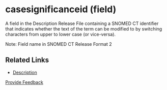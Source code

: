 # casesignificanceid (field)

A field in the Description Release File containing a SNOMED CT identifier that indicates whether the text of the term can be modified to by switching characters from upper to lower case (or vice-versa).

Note: Field name in SNOMED CT Release Format 2

## Related Links

* [Description](../d/description-file.md)







<a href="https://docs.google.com/forms/d/e/1FAIpQLScTmbZIf0UEQwYDkY27EEWBkaiYkHSbR0_9DmFrMLXoQLyL7Q/viewform?usp=pp_url&entry.1767247133=Release+File+Specification&entry.670899847=casesignificanceid%20%28field%29" class="button primary">Provide Feedback</a>
